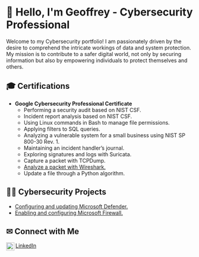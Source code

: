 # 👋 Hello, I'm Geoffrey - Cybersecurity Professional

Welcome to my Cybersecurity portfolio! I am passionately driven by the desire to comprehend the intricate workings of data and system protection. My mission is to contribute to a safer digital world, not only by securing information but also by empowering individuals to protect themselves and others.

## 🎓 Certifications

- **Google Cybersecurity Professional Certificate**
  - Performing a security audit based on NIST CSF.
  - Incident report analysis based on NIST CSF.
  - Using Linux commands in Bash to manage file permissions.
  - Applying filters to SQL queries.
  - Analyzing a vulnerable system for a small business using NIST SP 800-30 Rev. 1.
  - Maintaining an incident handler’s journal.
  - Exploring signatures and logs with Suricata.
  - Capture a packet with TCPDump.
  - [Analyze a packet with Wireshark.](https://github.com/GeoffreyMorren/Wireshark)
  - Update a file through a Python algorithm.


## 👨‍💻 Cybersecurity Projects

- [Configuring and updating Microsoft Defender.](https://github.com/GeoffreyMorren/Microsoft-Defender)
- [Enabling and configuring Microsoft Firewall.](https://github.com/GeoffreyMorren/Microsoft-Firewall)


## ✉ Connect with Me

[<img align="left" alt="GeoffreyMorren | LinkedIn" width="22px" src="https://cdn.jsdelivr.net/npm/simple-icons@v3/icons/linkedin.svg" />][linkedin] [LinkedIn]

[linkedin]: https://www.linkedin.com/in/geoffreymorren
